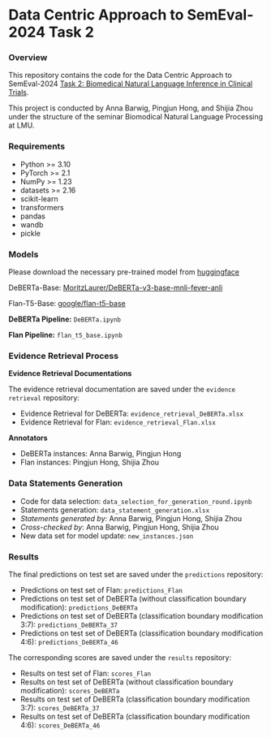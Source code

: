 # Data Centric Approach to SemEval-2024 Task 2

### Overview
This repository contains the code for the Data Centric Approach to SemEval-2024 [Task 2: Biomedical Natural Language Inference in Clinical Trials](https://sites.google.com/view/nli4ct/semeval-2024).

This project is conducted by Anna Barwig, Pingjun Hong, and Shijia Zhou under the structure of the seminar Biomodical Natural Language Processing at LMU.

### Requirements
- Python >= 3.10
- PyTorch >= 2.1
- NumPy >= 1.23
- datasets >= 2.16
- scikit-learn
- transformers
- pandas
- wandb
- pickle

### Models
Please download the necessary pre-trained model from [huggingface](https://huggingface.co/)

DeBERTa-Base: [MoritzLaurer/DeBERTa-v3-base-mnli-fever-anli](https://huggingface.co/MoritzLaurer/DeBERTa-v3-base-mnli-fever-anli)

Flan-T5-Base: [google/flan-t5-base](https://huggingface.co/google/flan-t5-base)

**DeBERTa Pipeline:** `DeBERTa.ipynb`

**Flan Pipeline:** `flan_t5_base.ipynb`

### Evidence Retrieval Process
**Evidence Retrieval Documentations**

The evidence retrieval documentation are saved under the `evidence retrieval` repository:
- Evidence Retrieval for DeBERTa: `evidence_retrieval_DeBERTa.xlsx`
- Evidence Retrieval for Flan: `evidence_retrieval_Flan.xlsx`

**Annotators**

- DeBERTa instances: Anna Barwig, Pingjun Hong
- Flan instances: Pingjun Hong, Shijia Zhou

### Data Statements Generation
- Code for data selection: `data_selection_for_generation_round.ipynb`
- Statements generation: `data_statement_generation.xlsx`
- *Statements generated by:* Anna Barwig, Pingjun Hong, Shijia Zhou
- *Cross-checked by*: Anna Barwig, Pingjun Hong, Shijia Zhou
- New data set for model update: `new_instances.json`


### Results

The final predictions on test set are saved under the `predictions` repository:
- Predictions on test set of Flan: `predictions_Flan`
- Predictions on test set of DeBERTa (without classification boundary modification): `predictions_DeBERTa`
- Predictions on test set of DeBERTa (classification boundary modification 3:7): `predictions_DeBERTa_37`
- Predictions on test set of DeBERTa (classification boundary modification 4:6): `predictions_DeBERTa_46`

The corresponding scores are saved under the `results` repository:
- Results on test set of Flan: `scores_Flan`
- Results on test set of DeBERTa (without classification boundary modification): `scores_DeBERTa`
- Results on test set of DeBERTa (classification boundary modification 3:7): `scores_DeBERTa_37`
- Results on test set of DeBERTa (classification boundary modification 4:6): `scores_DeBERTa_46`
